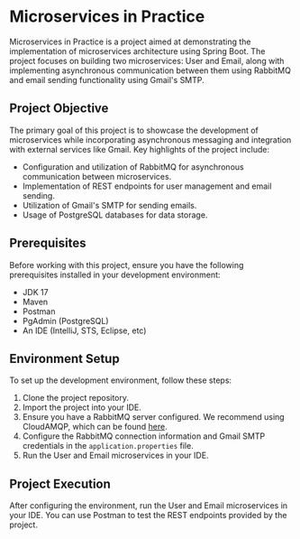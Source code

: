 # Microservices in Practice

Microservices in Practice is a project aimed at demonstrating the implementation of microservices architecture using Spring Boot. The project focuses on building two microservices: User and Email, along with implementing asynchronous communication between them using RabbitMQ and email sending functionality using Gmail's SMTP.

## Project Objective

The primary goal of this project is to showcase the development of microservices while incorporating asynchronous messaging and integration with external services like Gmail. Key highlights of the project include:

- Configuration and utilization of RabbitMQ for asynchronous communication between microservices.
- Implementation of REST endpoints for user management and email sending.
- Utilization of Gmail's SMTP for sending emails.
- Usage of PostgreSQL databases for data storage.

## Prerequisites

Before working with this project, ensure you have the following prerequisites installed in your development environment:

- JDK 17
- Maven
- Postman
- PgAdmin (PostgreSQL)
- An IDE (IntelliJ, STS, Eclipse, etc)

## Environment Setup

To set up the development environment, follow these steps:

1. Clone the project repository.
2. Import the project into your IDE.
3. Ensure you have a RabbitMQ server configured. We recommend using CloudAMQP, which can be found [here](https://www.cloudamqp.com/).
4. Configure the RabbitMQ connection information and Gmail SMTP credentials in the `application.properties` file.
5. Run the User and Email microservices in your IDE.

## Project Execution

After configuring the environment, run the User and Email microservices in your IDE. You can use Postman to test the REST endpoints provided by the project.
